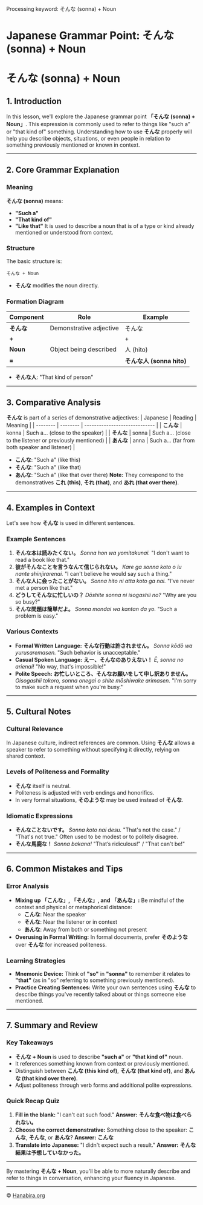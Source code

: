 Processing keyword: そんな (sonna) + Noun
# Japanese Grammar Point: そんな (sonna) + Noun
# そんな (sonna) + Noun
## 1. Introduction
In this lesson, we'll explore the Japanese grammar point **「そんな (sonna) + Noun」**. This expression is commonly used to refer to things like "such a" or "that kind of" something. Understanding how to use **そんな** properly will help you describe objects, situations, or even people in relation to something previously mentioned or known in context.

---
## 2. Core Grammar Explanation
### Meaning
**そんな (sonna)** means:
- **"Such a"**
- **"That kind of"**
- **"Like that"**
It is used to describe a noun that is of a type or kind already mentioned or understood from context.
### Structure
The basic structure is:
```plaintext
そんな + Noun
```
- **そんな** modifies the noun directly.
### Formation Diagram
| Component       | Role             | Example                |
| --------------- | ---------------- | ---------------------- |
| **そんな**       | Demonstrative adjective | そんな               |
| **+**           |                  | +                      |
| **Noun**        | Object being described | 人 (hito)             |
| **=**           |                  | **そんな人 (sonna hito)** |
- **そんな人**: "That kind of person"
---
## 3. Comparative Analysis
**そんな** is part of a series of demonstrative adjectives:
| Japanese | Reading  | Meaning                       |
| -------- | -------- | ----------------------------- |
| **こんな** | konna    | Such a... (close to the speaker) |
| **そんな** | sonna    | Such a... (close to the listener or previously mentioned) |
| **あんな** | anna     | Such a... (far from both speaker and listener) |
- **こんな**: "Such a" (like this)
- **そんな**: "Such a" (like that)
- **あんな**: "Such a" (like that over there)
**Note:** They correspond to the demonstratives **これ (this)**, **それ (that)**, and **あれ (that over there)**.
---
## 4. Examples in Context
Let's see how **そんな** is used in different sentences.
### Example Sentences
1. **そんな本は読みたくない。**
   *Sonna hon wa yomitakunai.*
   "I don't want to read a book like that."
2. **彼がそんなことを言うなんて信じられない。**
   *Kare ga sonna koto o iu nante shinjirarenai.*
   "I can't believe he would say such a thing."
3. **そんな人に会ったことがない。**
   *Sonna hito ni atta koto ga nai.*
   "I've never met a person like that."
4. **どうしてそんなに忙しいの？**
   *Dōshite sonna ni isogashii no?*
   "Why are you so busy?"
5. **そんな問題は簡単だよ。**
   *Sonna mondai wa kantan da yo.*
   "Such a problem is easy."
### Various Contexts
- **Formal Written Language:**
  **そんな行動は許されません。**
  *Sonna kōdō wa yurusaremasen.*
  "Such behavior is unacceptable."
- **Casual Spoken Language:**
  **えー、そんなのありえない！**
  *Ē, sonna no arienai!*
  "No way, that's impossible!"
- **Polite Speech:**
  **お忙しいところ、そんなお願いをして申し訳ありません。**
  *Oisogashii tokoro, sonna onegai o shite mōshiwake arimasen.*
  "I'm sorry to make such a request when you're busy."
---
## 5. Cultural Notes
### Cultural Relevance
In Japanese culture, indirect references are common. Using **そんな** allows a speaker to refer to something without specifying it directly, relying on shared context.
### Levels of Politeness and Formality
- **そんな** itself is neutral.
- Politeness is adjusted with verb endings and honorifics.
- In very formal situations, **そのような** may be used instead of **そんな**.
### Idiomatic Expressions
- **そんなことないです。**
  *Sonna koto nai desu.*
  "That's not the case." / "That's not true."
  Often used to be modest or to politely disagree.
- **そんな馬鹿な！**
  *Sonna bakana!*
  "That’s ridiculous!" / "That can't be!"
---
## 6. Common Mistakes and Tips
### Error Analysis
- **Mixing up 「こんな」, 「そんな」, and 「あんな」:**
  Be mindful of the context and physical or metaphorical distance:
  - **こんな**: Near the speaker
  - **そんな**: Near the listener or in context
  - **あんな**: Away from both or something not present
- **Overusing in Formal Writing:**
  In formal documents, prefer **そのような** over **そんな** for increased politeness.
### Learning Strategies
- **Mnemonic Device:**
  Think of **"so"** in **"sonna"** to remember it relates to **"that"** (as in "so" referring to something previously mentioned).
- **Practice Creating Sentences:**
  Write your own sentences using **そんな** to describe things you've recently talked about or things someone else mentioned.
---
## 7. Summary and Review
### Key Takeaways
- **そんな + Noun** is used to describe **"such a"** or **"that kind of"** noun.
- It references something known from context or previously mentioned.
- Distinguish between **こんな (this kind of)**, **そんな (that kind of)**, and **あんな (that kind over there)**.
- Adjust politeness through verb forms and additional polite expressions.
### Quick Recap Quiz
1. **Fill in the blank:** "I can't eat such food."
   **Answer:** **そんな食べ物は食べられない。**
2. **Choose the correct demonstrative:**
   Something close to the speaker: **こんな**, **そんな**, or **あんな**?
   **Answer:** **こんな**
3. **Translate into Japanese:**
   "I didn't expect such a result."
   **Answer:** **そんな結果は予想していなかった。**
---
By mastering **そんな + Noun**, you'll be able to more naturally describe and refer to things in conversation, enhancing your fluency in Japanese.


---

© [Hanabira.org](https://hanabira.org)
